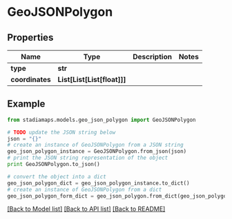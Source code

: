 # GeoJSONPolygon


## Properties
Name | Type | Description | Notes
------------ | ------------- | ------------- | -------------
**type** | **str** |  | 
**coordinates** | **List[List[List[float]]]** |  | 

## Example

```python
from stadiamaps.models.geo_json_polygon import GeoJSONPolygon

# TODO update the JSON string below
json = "{}"
# create an instance of GeoJSONPolygon from a JSON string
geo_json_polygon_instance = GeoJSONPolygon.from_json(json)
# print the JSON string representation of the object
print GeoJSONPolygon.to_json()

# convert the object into a dict
geo_json_polygon_dict = geo_json_polygon_instance.to_dict()
# create an instance of GeoJSONPolygon from a dict
geo_json_polygon_form_dict = geo_json_polygon.from_dict(geo_json_polygon_dict)
```
[[Back to Model list]](../README.md#documentation-for-models) [[Back to API list]](../README.md#documentation-for-api-endpoints) [[Back to README]](../README.md)


